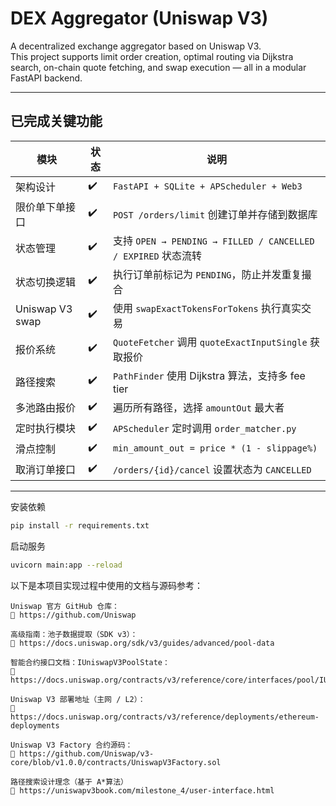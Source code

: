 # DEX Aggregator (Uniswap V3)

A decentralized exchange aggregator based on Uniswap V3.  
This project supports limit order creation, optimal routing via Dijkstra search, on-chain quote fetching, and swap execution — all in a modular FastAPI backend.

---

## 已完成关键功能

| 模块 | 状态 | 说明 |
|------|------|------|
| 架构设计 | ✔️ | `FastAPI + SQLite + APScheduler + Web3` |
| 限价单下单接口 | ✔️ | `POST /orders/limit` 创建订单并存储到数据库 |
| 状态管理 | ✔️ | 支持 `OPEN → PENDING → FILLED / CANCELLED / EXPIRED` 状态流转 |
| 状态切换逻辑 | ✔️ | 执行订单前标记为 `PENDING`，防止并发重复撮合 |
| Uniswap V3 swap | ✔️ | 使用 `swapExactTokensForTokens` 执行真实交易 |
| 报价系统 | ✔️ | `QuoteFetcher` 调用 `quoteExactInputSingle` 获取报价 |
| 路径搜索 | ✔️ | `PathFinder` 使用 Dijkstra 算法，支持多 fee tier |
| 多池路由报价 | ✔️ | 遍历所有路径，选择 `amountOut` 最大者 |
| 定时执行模块 | ✔️ | `APScheduler` 定时调用 `order_matcher.py` |
| 滑点控制 | ✔️ | `min_amount_out = price * (1 - slippage%)` |
| 取消订单接口 | ✔️ | `/orders/{id}/cancel` 设置状态为 `CANCELLED` |

---

安装依赖
```bash
pip install -r requirements.txt
```
启动服务
```bash
uvicorn main:app --reload
``` 

以下是本项目实现过程中使用的文档与源码参考：
```
Uniswap 官方 GitHub 仓库：
🔗 https://github.com/Uniswap

高级指南：池子数据提取（SDK v3）：
🔗 https://docs.uniswap.org/sdk/v3/guides/advanced/pool-data

智能合约接口文档：IUniswapV3PoolState：
🔗 https://docs.uniswap.org/contracts/v3/reference/core/interfaces/pool/IUniswapV3PoolState

Uniswap V3 部署地址（主网 / L2）：
🔗 https://docs.uniswap.org/contracts/v3/reference/deployments/ethereum-deployments

Uniswap V3 Factory 合约源码：
🔗 https://github.com/Uniswap/v3-core/blob/v1.0.0/contracts/UniswapV3Factory.sol

路径搜索设计理念（基于 A*算法）
🔗 https://uniswapv3book.com/milestone_4/user-interface.html
```
